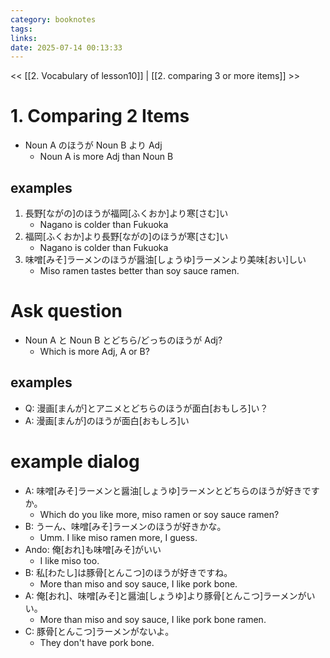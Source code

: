 ```yaml
---
category: booknotes
tags: 
links: 
date: 2025-07-14 00:13:33
---
```

<< [[2. Vocabulary of lesson10]] | [[2. comparing 3 or more items]] >>

# 1. Comparing 2 Items

- Noun A のほうが Noun B より Adj
	- Noun A is more Adj than Noun B

## examples

1. 長野\[ながの\]のほうが福岡\[ふくおか\]より寒\[さむ\]い
    - Nagano is colder than Fukuoka
2. 福岡\[ふくおか\]より長野\[ながの\]のほうが寒\[さむ\]い
    - Nagano is colder than Fukuoka
3. 味噌\[みそ\]ラーメンのほうが醤油\[しょうゆ\]ラーメンより美味\[おい\]しい
    - Miso ramen tastes better than soy sauce ramen.

# Ask question

- Noun A と Noun B とどちら/どっちのほうが Adj?
	- Which is more Adj, A or B?

## examples

- Q: 漫画\[まんが\]とアニメとどちらのほうが面白\[おもしろ\]い？
- A: 漫画\[まんが\]のほうが面白\[おもしろ\]い

# example dialog

- A: 味噌\[みそ\]ラーメンと醤油\[しょうゆ\]ラーメンとどちらのほうが好きですか。
    - Which do you like more, miso ramen or soy sauce ramen?
- B: うーん、味噌\[みそ\]ラーメンのほうが好きかな。
    - Umm. I like miso ramen more, I guess.
- Ando: 俺\[おれ\]も味噌\[みそ\]がいい
    - I like miso too.
- B: 私\[わたし\]は豚骨\[とんこつ\]のほうが好きですね。
    - More than miso and soy sauce, I like pork bone.
- A: 俺\[おれ\]、味噌\[みそ\]と醤油\[しょうゆ\]より豚骨\[とんこつ\]ラーメンがいい。
    - More than miso and soy sauce, I like pork bone ramen.
- C: 豚骨\[とんこつ\]ラーメンがないよ。
    - They don't have pork bone.